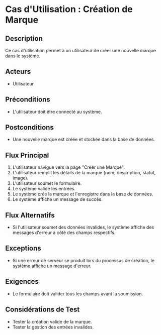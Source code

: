 # Cas d'Utilisation : Création de Marque

## Description
Ce cas d'utilisation permet à un utilisateur de créer une nouvelle marque dans le système.

## Acteurs
- Utilisateur

## Préconditions
- L'utilisateur doit être connecté au système.

## Postconditions
- Une nouvelle marque est créée et stockée dans la base de données.

## Flux Principal
1. L'utilisateur navigue vers la page "Créer une Marque".
2. L'utilisateur remplit les détails de la marque (nom, description, statut, image).
3. L'utilisateur soumet le formulaire.
4. Le système valide les entrées.
5. Le système crée la marque et l'enregistre dans la base de données.
6. Le système affiche un message de succès.

## Flux Alternatifs
- Si l'utilisateur soumet des données invalides, le système affiche des messages d'erreur à côté des champs respectifs.

## Exceptions
- Si une erreur de serveur se produit lors du processus de création, le système affiche un message d'erreur.

## Exigences
- Le formulaire doit valider tous les champs avant la soumission.

## Considérations de Test
- Tester la création valide de la marque.
- Tester la gestion des entrées invalides.